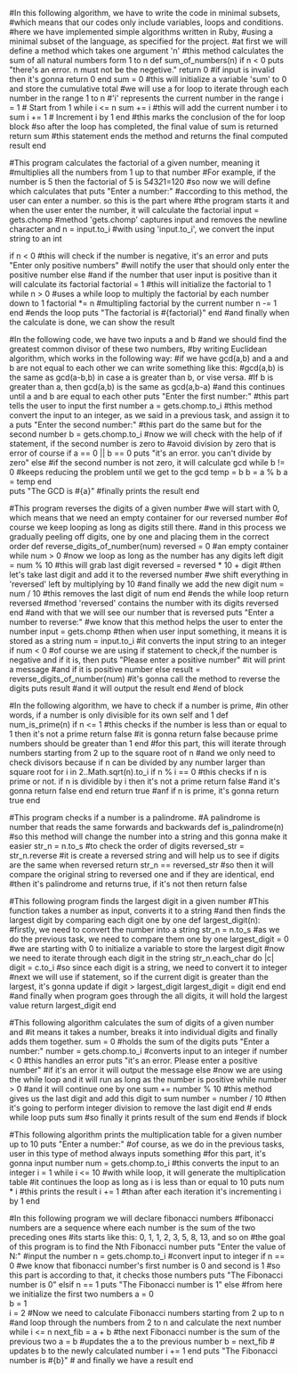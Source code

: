 #In this following algorithm, we have to write the code in minimal subsets,
#which means that our codes only include variables, loops and conditions.
#here we have implemented simple algorithms written in Ruby, 
#using a minimal subset of the language, as specified for the project. 
#at first we will define a method which takes one argument 'n'
#this method calculates the sum of all natural numbers form 1 to n
def sum_of_numbers(n)
   if n < 0
      puts "there's an error. n must not be the negetive."
      return 0  #if input is invalid then it's gonna return 0
   end
   sum = 0 #this will initialize a variable 'sum' to 0 and store the cumulative total
#we will use a for loop to iterate through each number in the range 1 to n
#'i' represents the current number in the range
   i = 1  # Start from 1
   while i <= n
      sum += i #this will add the current number i to sum
      i += 1  # Increment i by 1
   end #this marks the conclusion of the for loop block
#so after the loop has completed, the final value of sum is returned
   return sum #this statement ends the method and returns the final computed result
end





#This program calculates the factorial of a given number, meaning it
#multiplies all the numbers from 1 up to that number
#For example, if the number is 5 then the factorial of 5 is 5*4*3*2*1=120
#so now we will define which calculates that
puts "Enter a number:" #according to this method, the user can enter a number. so this is the part where 
                       #the program starts it and when the user enter the number, it will calculate the factorial
input = gets.chomp  #method 'gets.chomp' captures input and removes the newline character and 
n = input.to_i       #with using 'input.to_i', we convert the input string to an int

if n < 0                               #this will check if the number is negative, it's an error and
   puts "Enter only positive numbers"  #will notify the user that should only enter the positive number
else       #and if the number that user input is positive than it will calculate its factorial
   factorial = 1  #this will initialize the factorial to 1
   while n > 0    #uses a while loop to multiply the factorial by each number down to 1
      factorial *= n  #multipling factorial by the current number
      n -= 1  
   end    #ends the loop
   puts "The factorial is #{factorial}" 
end   #and finally when the calculate is done, we can show the result




#In the following code, we have two inputs a and b
#and we should find the greatest common divisor of these two numbers,
#by writing Euclidean algorithm, which works in the following way:
#if we have gcd(a,b) and a and b are not equal to each other we can write something like this:
#gcd(a,b) is the same as gcd(a-b,b) in case a is greater than b, or vise versa.
#If b is greater than a, then gcd(a,b) is the same as gcd(a,b-a)
#and this continues until a and b are equal to each other
puts "Enter the first number:" #this part tells the user to input the first number
a = gets.chomp.to_i #this method convert the input to an integer, as we said in a previous task, and assign it to a
puts "Enter the second number:" #this part do the same but for the second number
b = gets.chomp.to_i
#now we will check with the help of if statement, if the second number is zero to 
#avoid division by zero that is error of course
if a == 0 || b == 0
   puts "it's an error. you can't divide by zero"
else #if the second number is not zero, it will calculate gcd
   while b != 0 #keeps reducing the problem until we get to the gcd
      temp = b
      b = a % b
      a = temp
   end  
   puts "The GCD is #{a}" #finally prints the result
end




#This program reverses the digits of a given number
#we will start with 0, which means that we need an empty container for our reversed number
#of course we keep looping as long as digits still there.
#and in this process we gradually peeling off digits, one by one and placing them in the correct order
def reverse_digits_of_number(num) 
   reversed = 0      #an empty container
   while num > 0     #now we loop as long as the number has any digits left
     digit = num % 10        #this will grab last digit 
     reversed = reversed * 10 + digit   #then let's take last digit and add it to the reversed number
                                        #we shift everything in 'reversed' left by multiplying by 10
                                        #and finally we add the new digit
     num = num / 10    #this removes the last digit of num
   end                 #ends the while loop
   return reversed    #method 'reversed' contains the number with its digits reversed 
end                   #and with that we will see our number that is reversed
puts "Enter a number to reverse:" #we know that this method helps the user to enter the number
input = gets.chomp   #then when user input something, it means it is stored as a string
num = input.to_i     #it converts the input string to an integer
if num < 0                                  #of course we are using if statement to check,if the number is negative and if it is, then 
   puts "Please enter a positive number"    #it will print a message
#and if it is positive number 
else 
   result = reverse_digits_of_number(num)  #it's gonna call the method to reverse the digits 
   puts result                             #and it will output the result
end                           #end of block


#In the following algorithm, we have to check if a number is prime,
#in other words, if a number is only divisible for its own self and 1
def num_is_prime(n) 
   if n <= 1 #this checks if the number is less than or equal to 1 then it's not a prime
     return false #it is gonna return false because prime numbers should be greater than 1
   end
#for this part, this will iterate through numbers starting from 2 up to the square root of n
#and we only need to check divisors because if n can be divided by any number larger than square root
   for i in 2..Math.sqrt(n).to_i
      if n % i == 0 #this checks if n is prime or not. if n is dividible by i then it's not a prime
        return false #and it's gonna return false
      end
   end
   return true #anf if n is prime, it's gonna return true
end




#This program checks if a number is a palindrome.
#A palindrome is number that reads the same forwards and backwards
def is_palindrome(n)       #so this method will change the number into a string and this gonna make it easier 
   str_n = n.to_s          #to check the order of digits
   reversed_str = str_n.reverse  #it is create a reversed string and will help us to see if digits are the same when reversed
   return str_n == reversed_str  #so then it will compare the original string to reversed one and if they are identical,
end                              #then it's palindrome and returns true, if it's not then return false





#This following program finds the largest digit in a given number
#This function takes a number as input, converts it to a string
#and then finds the largest digit by comparing each digit one by one
def largest_digit(n): #firstly, we need to convert the number into a string
    str_n = n.to_s   #as we do the previous task, we need to compare them one by one
    largest_digit = 0  #we are starting with 0 to initialize a variable to store the largest digit
#now we need to iterate through each digit in the string
  str_n.each_char do |c| 
    digit = c.to_i #so since each digit is a string, we need to convert it to integer
#next we will use if statement, so if the current digit is greater than the largest, it's gonna update
    if digit > largest_digit
      largest_digit = digit
    end
  end
#and finally when program goes through the all digits, it will hold the largest value
  return largest_digit
end






#This following algorithm calculates the sum of digits of a given number and
#it means it takes a number, breaks it into individual digits and finally adds them together.
sum = 0  #holds the sum of the digits
puts "Enter a number:" 
number = gets.chomp.to_i     #converts input to an integer
if number < 0                #this handles an error
   puts "it's an error. Please enter a positive number"  #if it's an error it will output the message
else                  #now we are using the while loop and it will run as long as the number is positive 
   while number > 0   #and it will continue one by one
     sum += number % 10  #this method gives us the last digit and add this digit to sum
     number = number / 10  #then it's going to perform integer division to remove the last digit
   end                   # ends while loop
   puts sum          #so finally it prints result of the sum
end                  #ends if block





#This following algorithm prints the multiplication table for a given number up to 10
puts "Enter a number:"  #of course, as we do in the previous tasks, user in this type of method always inputs something
                        #for this part, it's gonna input number
num = gets.chomp.to_i  #this converts the input to an integer
i = 1
while i <= 10  #with while loop, it will generate the multiplication table
               #it continues the loop as long as i is less than or equal to 10
   puts num * i  #this prints the result
   i += 1  #than after each iteration it's incrementing i by 1 
end  






#In this following program we will declare fibonacci numbers
#fibonacci numbers are a sequence where each number is the sum of the two preceding ones
#its starts like this: 0, 1, 1, 2, 3, 5, 8, 13, and so on
#the goal of this program is to find the Nth Fibonacci number
puts "Enter the value of N:" #input the number
n = gets.chomp.to_i #convert input to integer
if n == 0   #we know that fibonacci number's first number is 0 and second is 1
            #so this part is according to that, it checks those numbers
  puts "The Fibonacci number is 0"
elsif n == 1
  puts "The Fibonacci number is 1"
else
#from here we initialize the first two numbers
  a = 0  
  b = 1  
  i = 2
#Now we need to calculate Fibonacci numbers starting from 2 up to n
#and loop through the numbers from 2 to n and calculate the next number
  while i <= n
    next_fib = a + b #the next Fibonacci number is the sum of the previous two
    a = b    #updates the a to the previous number
    b = next_fib  # updates b to the newly calculated number
    i += 1
  end
  puts "The Fibonacci number is #{b}" # and finally we have a result
end


